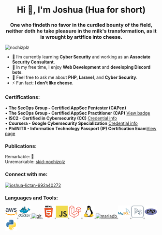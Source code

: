 <h1 align="center">Hi 👋, I'm Joshua (Hua for short)</h1>
<h3 align="center">One who findeth no favor in the curdled bounty of the field, neither doth he take pleasure in the milk's transformation, as it is wrought by artifice into cheese.</h3>

<p align="left"> <img src="https://komarev.com/ghpvc/?username=nochizplz&label=Profile%20views&color=0e75b6&style=flat" alt="nochizplz" /> </p>

- 🌱 I’m currently learning **Cyber Security** and working as an **Associate Security Consultant**.
- 🎨 In my free time, I enjoy **Web Development** and **developing Discord bots**.
- 💬 Feel free to ask me about **PHP, Laravel**, and **Cyber Security**.
- ⚡ Fun fact: **I don't like cheese**.

<h3 align="left">Certifications:</h3>
<p align="left">
•️ <b>The SecOps Group - Certified AppSec Pentester (CAPen)</b><br>
•️ <b>The SecOps Group - Certified AppSec Practitioner (CAP)</b> <a href="https://www.credly.com/badges/b89ec903-5382-4f71-9fb1-c917827728fc/linked_in_profile">View badge</a><br>
• <b>ISC2 - Certified in Cybersecurity (CC)</b> <a href="https://www.credly.com">Credential info</a><br>
• <b>Coursera - Google Cybersecurity Specialization</b> <a href="https://www.coursera.org/account/accomplishments/professional-cert/SQHS29XTL7BZ">Credential info</a><br>
• <b>PhilNITS - Information Technology Passport (IP) Certification Exam</b><a href="https://www.credly.com">View page</a>
</p>

<h3 align="left">Publications:</h3>
Remarkable: 🤷 <br>
Unremarkable: <a href="https://github.com/skid-nochizplz/skid-nochizplz/">skid-nochizplz<a>

<h3 align="left">Connect with me:</h3>
<p align="left">
<a href="https://linkedin.com/in/joshua-lictan-992a40272" target="blank"><img align="center" src="https://raw.githubusercontent.com/rahuldkjain/github-profile-readme-generator/master/src/images/icons/Social/linked-in-alt.svg" alt="joshua-lictan-992a40272" height="30" width="40" /></a>
</p>

<h3 align="left">Languages and Tools:</h3>
<p align="left">
<a href="https://aws.amazon.com" target="_blank" rel="noreferrer"> <img src="https://raw.githubusercontent.com/devicons/devicon/master/icons/amazonwebservices/amazonwebservices-original-wordmark.svg" alt="aws" width="40" height="40"/> </a>
<a href="https://www.docker.com/" target="_blank" rel="noreferrer"> <img src="https://raw.githubusercontent.com/devicons/devicon/master/icons/docker/docker-original-wordmark.svg" alt="docker" width="40" height="40"/> </a>
<a href="https://git-scm.com/" target="_blank" rel="noreferrer"> <img src="https://www.vectorlogo.zone/logos/git-scm/git-scm-icon.svg" alt="git" width="40" height="40"/> </a>
<a href="https://www.w3.org/html/" target="_blank" rel="noreferrer"> <img src="https://raw.githubusercontent.com/devicons/devicon/master/icons/html5/html5-original-wordmark.svg" alt="html5" width="40" height="40"/> </a>
<a href="https://developer.mozilla.org/en-US/docs/Web/JavaScript" target="_blank" rel="noreferrer"> <img src="https://raw.githubusercontent.com/devicons/devicon/master/icons/javascript/javascript-original.svg" alt="javascript" width="40" height="40"/> </a>
<a href="https://laravel.com/" target="_blank" rel="noreferrer"> <img src="https://raw.githubusercontent.com/devicons/devicon/master/icons/laravel/laravel-original.svg" alt="laravel" width="40" height="40"/> </a>
<a href="https://www.linux.org/" target="_blank" rel="noreferrer"> <img src="https://raw.githubusercontent.com/devicons/devicon/master/icons/linux/linux-original.svg" alt="linux" width="40" height="40"/> </a>
<a href="https://mariadb.org/" target="_blank" rel="noreferrer"> <img src="https://www.vectorlogo.zone/logos/mariadb/mariadb-icon.svg" alt="mariadb" width="40" height="40"/> </a>
<a href="https://www.mysql.com/" target="_blank" rel="noreferrer"> <img src="https://raw.githubusercontent.com/devicons/devicon/master/icons/mysql/mysql-original-wordmark.svg" alt="mysql" width="40" height="40"/> </a>
<a href="https://www.photoshop.com/en" target="_blank" rel="noreferrer"> <img src="https://raw.githubusercontent.com/devicons/devicon/master/icons/photoshop/photoshop-line.svg" alt="photoshop" width="40" height="40"/> </a>
<a href="https://www.php.net" target="_blank" rel="noreferrer"> <img src="https://raw.githubusercontent.com/devicons/devicon/master/icons/php/php-original.svg" alt="php" width="40" height="40"/> </a>
<a href="https://www.python.org" target="_blank" rel="noreferrer"> <img src="https://raw.githubusercontent.com/devicons/devicon/master/icons/python/python-original.svg" alt="python" width="40" height="40"/>
</p>


